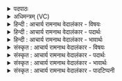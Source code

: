 <details><summary>पदपाठः</summary>

प꣡रि꣢꣯। स्वा꣣नः꣢। गि꣣रिष्ठाः꣢। गि꣣रि। स्थाः꣢। प꣣वि꣡त्रे꣢। सो꣡मः꣢꣯। अ꣣क्षरत्। म꣡दे꣢꣯षु। स꣣र्वधाः꣢। स꣣र्व। धाः꣢। अ꣣सि। १०९३।
</details>

<details><summary>अधिमन्त्रम् (VC)</summary>

- पवमानः सोमः
- असितः काश्यपो देवलो वा
- गायत्री
- षड्जः
</details>

<details><summary>हिन्दी : आचार्य रामनाथ वेदालंकार - विषयः</summary>

प्रथम ऋचा की पूर्वार्चिक में ४७५ क्रमाङ्क पर आनन्दरसप्रवाह के विषय में व्याख्या हो चुकी है। यहाँ गुरु-शिष्य का विषय वर्णित है।
</details>

<details><summary>हिन्दी : आचार्य रामनाथ वेदालंकार - पदार्थः</summary>

पदार्थान्वयभाषाः -  (गिरिष्ठाः) पर्वत के समीपस्थ गुरुकुल में स्थित, (सोमः) ज्ञानरस का भण्डार आचार्य (स्वानः) ज्ञानरस को प्रेरित करता हुआ (पवित्रे) शिष्यों के पवित्र आत्मा में (परि अक्षरत्) ज्ञानरस को सींचता है। हे आचार्यवर ! (त्वम्) आप (मदेषु) प्रदान किये हुए आनन्दों में (सर्वधाः) सब शिष्यों को धारण करनेवाले (असि) होते हो ॥१॥
</details>

<details><summary>हिन्दी : आचार्य रामनाथ वेदालंकार - भावार्थः</summary>

भावार्थभाषाः -  आचार्य शिष्य को जो ज्ञान और ब्रह्मानन्द प्रदान करता है,उसकी तुलना संसार में नहीं है ॥१॥
</details>

<details><summary>संस्कृत : आचार्य रामनाथ वेदालंकार - विषयः</summary>

तत्र प्रथमा ऋक् पूर्वार्चिके ४७५ क्रमाङ्के आनन्दरसप्रवाहविषये व्याख्याता। अत्र गुरुशिष्यविषयो वर्ण्यते।
</details>

<details><summary>संस्कृत : आचार्य रामनाथ वेदालंकार - पदार्थः</summary>

पदार्थान्वयभाषाः -  (गिरिष्ठाः) गिरीणामुपह्वरे गुरुकुले स्थितः।[उपह्वरे गिरीणां सङ्गमे च नदीनाम्। धिया विप्रो अजायत ॥ साम० १४३ इति श्रुतेः।] (सोमः) ज्ञानरसागारः आचार्यः (स्वानः) सुवानः,ज्ञानरसं प्रेरयन् (पवित्रे) शिष्याणां पवित्रे आत्मनि (परि अक्षरत्) परिक्षरति,ज्ञानरसं सिञ्चति। हे आचार्यवर ! त्वम् (मदेषु) प्रदत्तेषु आनन्देषु (सर्वधाः) सर्वेषां शिष्याणां धारयिता (असि) भवसि ॥१॥
</details>

<details><summary>संस्कृत : आचार्य रामनाथ वेदालंकार - भावार्थः</summary>

भावार्थभाषाः -  आचार्यः शिष्येभ्यो यज्ज्ञानं ब्रह्मानन्दं च प्रयच्छति तस्य तुला संसारे नास्ति ॥१॥
</details>

<details><summary>संस्कृत : आचार्य रामनाथ वेदालंकार - पादटिप्पनी</summary>

टिप्पणी:   १. ऋ० ९।१८।१ ‘परि॑सुवा॒नो गि॑रि॒ष्ठाः प॒वित्रे॒ सोमो॑ अक्षाः’ इति पाठः। साम० ४७५।
</details>